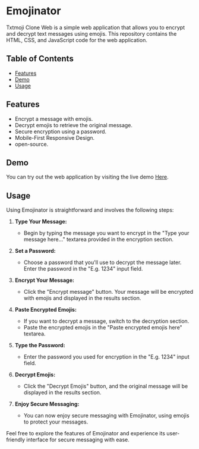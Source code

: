 # Emojinator
Txtmoji Clone Web is a simple web application that allows you to encrypt and decrypt text messages using emojis. This repository contains the HTML, CSS, and JavaScript code for the web application.

## Table of Contents
- [Features](#features)
- [Demo](#demo)
- [Usage](#usage)

## Features

- Encrypt a message with emojis.
- Decrypt emojis to retrieve the original message.
- Secure encryption using a password.
- Mobile-First Responsive Design.
- open-source.

## Demo

You can try out the web application by visiting the live demo [Here](https://saahiyo.github.io/Emojinator).

## Usage

Using Emojinator is straightforward and involves the following steps:

1. **Type Your Message:**
   - Begin by typing the message you want to encrypt in the "Type your message here..." textarea provided in the encryption section.

2. **Set a Password:**
   - Choose a password that you'll use to decrypt the message later. Enter the password in the "E.g. 1234" input field.

3. **Encrypt Your Message:**
   - Click the "Encrypt message" button. Your message will be encrypted with emojis and displayed in the results section.

4. **Paste Encrypted Emojis:**
   - If you want to decrypt a message, switch to the decryption section.
   - Paste the encrypted emojis in the "Paste encrypted emojis here" textarea.

5. **Type the Password:**
   - Enter the password you used for encryption in the "E.g. 1234" input field.

6. **Decrypt Emojis:**
   - Click the "Decrypt Emojis" button, and the original message will be displayed in the results section.

7. **Enjoy Secure Messaging:**
   - You can now enjoy secure messaging with Emojinator, using emojis to protect your messages.

Feel free to explore the features of Emojinator and experience its user-friendly interface for secure messaging with ease.
